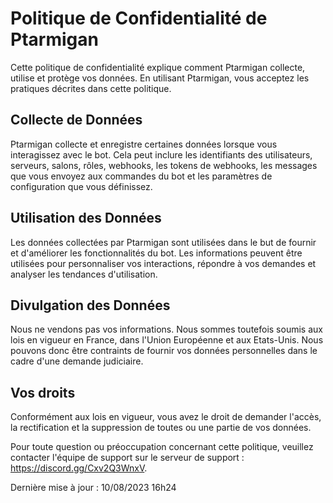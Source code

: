 # Politique de Confidentialité de Ptarmigan

Cette politique de confidentialité explique comment Ptarmigan collecte, utilise et protège vos données. En utilisant Ptarmigan, vous acceptez les pratiques décrites dans cette politique.

## Collecte de Données
Ptarmigan collecte et enregistre certaines données lorsque vous interagissez avec le bot. Cela peut inclure les identifiants des utilisateurs, serveurs, salons, rôles, webhooks, les tokens de webhooks, les messages que vous envoyez aux commandes du bot et les paramètres de configuration que vous définissez.

## Utilisation des Données
Les données collectées par Ptarmigan sont utilisées dans le but de fournir et d'améliorer les fonctionnalités du bot. Les informations peuvent être utilisées pour personnaliser vos interactions, répondre à vos demandes et analyser les tendances d'utilisation.

## Divulgation des Données
Nous ne vendons pas vos informations. Nous sommes toutefois soumis aux lois en vigueur en France, dans l'Union Européenne et aux Etats-Unis. Nous pouvons donc être contraints de fournir vos données personnelles dans le cadre d'une demande judiciaire.

## Vos droits
Conformément aux lois en vigueur, vous avez le droit de demander l'accès, la rectification et la suppression de toutes ou une partie de vos données.

Pour toute question ou préoccupation concernant cette politique, veuillez contacter l'équipe de support sur le serveur de support : https://discord.gg/Cxv2Q3WnxV.

Dernière mise à jour : 10/08/2023 16h24
